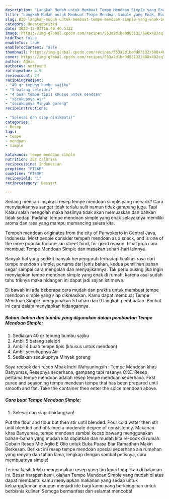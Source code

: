 ```yaml
---
description: "Langkah Mudah untuk Membuat Tempe Mendoan Simple yang Enak, Buat Buka Puasa Enak"
title: "Langkah Mudah untuk Membuat Tempe Mendoan Simple yang Enak, Buat Buka Puasa Enak"
slug: 820-langkah-mudah-untuk-membuat-tempe-mendoan-simple-yang-enak-buat-buka-puasa-enak
category: Uncategorized
date: 2022-12-03T16:40:46.532Z
image: https://img-global.cpcdn.com/recipes/553a2d1be0d83132/680x482cq70/tempe-mendoan-simple-foto-resep-utama.jpg
hideToc: false
enableToc: true
enableTocContent: false
thumbnail: https://img-global.cpcdn.com/recipes/553a2d1be0d83132/680x482cq70/tempe-mendoan-simple-foto-resep-utama.jpg
cover: https://img-global.cpcdn.com/recipes/553a2d1be0d83132/680x482cq70/tempe-mendoan-simple-foto-resep-utama.jpg
author: Admin
authorAv: notfound
ratingvalue: 4.9
reviewcount: 24
recipeingredient:
- "40 gr tepung bumbu sajiku"
- "5 batang seleidri"
- "4 buah tempe tipis khusus untuk mendoan"
- "secukupnya Air"
- "secukupnya Minyak goreng"
recipeinstructions:

- "Selesai dan siap dinikmati!"
categories:
- Resep
tags:
- tempe
- mendoan
- simple

katakunci: tempe mendoan simple 
nutrition: 262 calories
recipecuisine: Indonesian
preptime: "PT16M"
cooktime: "PT49M"
recipeyield: "1"
recipecategory: Dessert

---
```



Sedang mencari inspirasi resep tempe mendoan simple yang menarik? Cara menyiapkannya sangat tidak terlalu sulit namun tidak gampang juga. Tapi Kalau salah mengolah maka hasilnya tidak akan memuaskan dan bahkan tidak sedap. Padahal tempe mendoan simple yang enak selayaknya memiliki aroma dan rasa yang mampu memancing selera kita.


Tempeh mendoan originates from the city of Purwokerto in Central Java, Indonesia. Most people consider tempeh mendoan as a snack, and is one of the more popular Indonesian street food, for good reason. Lihat juga cara membuat Tempe Mendoan Simple dan masakan sehari-hari lainnya.

Banyak hal yang sedikit banyak berpengaruh terhadap kualitas rasa dari tempe mendoan simple, pertama dari jenis bahan, kedua pemilihan bahan segar sampai cara mengolah dan menyajikannya. Tak perlu pusing jika ingin menyiapkan tempe mendoan simple yang enak di rumah, karena asal sudah tahu triknya maka hidangan ini dapat jadi sajian istimewa.


Di bawah ini ada beberapa cara mudah dan praktis untuk membuat tempe mendoan simple yang siap dikreasikan. Kamu dapat membuat Tempe Mendoan Simple menggunakan 5 bahan dan 0 langkah pembuatan. Berikut ini cara dalam menyiapkan hidangannya.

<!--inarticleads1-->

##### Bahan-bahan dan bumbu yang digunakan dalam pembuatan Tempe Mendoan Simple:

1. Sediakan 40 gr tepung bumbu sajiku
1. Ambil 5 batang seleidri
1. Ambil 4 buah tempe tipis (khusus untuk mendoan)
1. Ambil secukupnya Air
1. Sediakan secukupnya Minyak goreng


Saya recook dari resep Mbak Indri Wahyuningsih : Tempe Mendoan khas Banyumas, Resepnya sederhana, gampang tapi rasanya OKE. Resep pertama tempe mendoan adalah resep tempe mendoan sederhana. First puree and seasoning tempe mendean tempe that has been prepared until smooth and flat. Take the container then enter the spice mendoan above. 

<!--inarticleads2-->

##### Cara buat Tempe Mendoan Simple:


1. Selesai dan siap dihidangkan!

Put the flour and flour but then stir until blended. Pour cold water then stir until blended and obtained a moderate degree of consistency. Makanan khas Banyumas, tempe mendoan sambal kecap bawang menggunakan bahan-bahan yang mudah kita dapatkan dan mudah kita re-cook di rumah. Cobain Resep Mie Aglio E Olio untuk Buka Puasa Biar Ramadhan Makin Berkesan. Berikut ini resep tempe mendoan spesial sederhana ala rumahan yang renyah dan tahan lama, lengkap dengan sambal petisnya, cara membuatnya simple! 

Terima kasih telah menggunakan resep yang tim kami tampilkan di halaman ini. Besar harapan kami, olahan Tempe Mendoan Simple yang mudah di atas dapat membantu kamu menyiapkan makanan yang sedap untuk keluarga/teman maupun menjadi ide bagi kamu yang berkeinginan untuk berbisnis kuliner. Semoga bermanfaat dan selamat mencoba!
